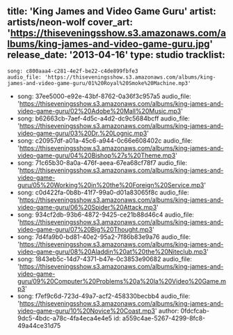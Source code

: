 title: 'King James and Video Game Guru'
artist: artists/neon-wolf
cover_art: 'https://thiseveningsshow.s3.amazonaws.com/albums/king-james-and-video-game-guru.jpg'
release_date: '2013-04-16'
type: studio
tracklist:
  -
    song: c800aaa4-c281-4e2f-be22-c4de899fbfe3
    audio_file: 'https://thiseveningsshow.s3.amazonaws.com/albums/king-james-and-video-game-guru/01%20Royal%20Smoke%20Machine.mp3'
  -
    song: 37ee5000-e92e-43bf-8762-0a36f3c957a5
    audio_file: 'https://thiseveningsshow.s3.amazonaws.com/albums/king-james-and-video-game-guru/02%20Adobe%20Mall%20Music.mp3'
  -
    song: b62663cb-7aef-4d5c-a4d2-dc9c5684bcff
    audio_file: 'https://thiseveningsshow.s3.amazonaws.com/albums/king-james-and-video-game-guru/03%20Dr.%20Lognic.mp3'
  -
    song: c20957df-a01a-45c6-a944-0c66e608402c
    audio_file: 'https://thiseveningsshow.s3.amazonaws.com/albums/king-james-and-video-game-guru/04%20Bishop%27s%20Theme.mp3'
  -
    song: 71c65b30-8a0a-476f-aeea-67ea68cf78f7
    audio_file: 'https://thiseveningsshow.s3.amazonaws.com/albums/king-james-and-video-game-guru/05%20Working%20in%20the%20Foreign%20Service.mp3'
  -
    song: c0d422fa-0b8b-41f7-99a0-d01a83065f8c
    audio_file: 'https://thiseveningsshow.s3.amazonaws.com/albums/king-james-and-video-game-guru/06%20Spider%20Attack.mp3'
  -
    song: 934cf2db-93b6-4872-9425-ce21b88d46c4
    audio_file: 'https://thiseveningsshow.s3.amazonaws.com/albums/king-james-and-video-game-guru/07%20Big%20Thought.mp3'
  -
    song: 7d4fa9b0-bd81-40e2-95a2-7f86b83e9a76
    audio_file: 'https://thiseveningsshow.s3.amazonaws.com/albums/king-james-and-video-game-guru/08%20Aladdin%20at%20the%20Niteclub.mp3'
  -
    song: 1843eb5c-14d7-4371-b47e-0c3853e90682
    audio_file: 'https://thiseveningsshow.s3.amazonaws.com/albums/king-james-and-video-game-guru/09%20Computer%20Problems%20a%20la%20Video%20Game.mp3'
  -
    song: f7ef9c6d-723d-49a7-acf2-458330becbb4
    audio_file: 'https://thiseveningsshow.s3.amazonaws.com/albums/king-james-and-video-game-guru/10%20Novice%20Coast.mp3'
author: 0fdcfcab-9dc5-4bdc-a78c-4fa4eca4e4e5
id: a559c4ae-5267-4299-8fc8-49a44ce31d75
